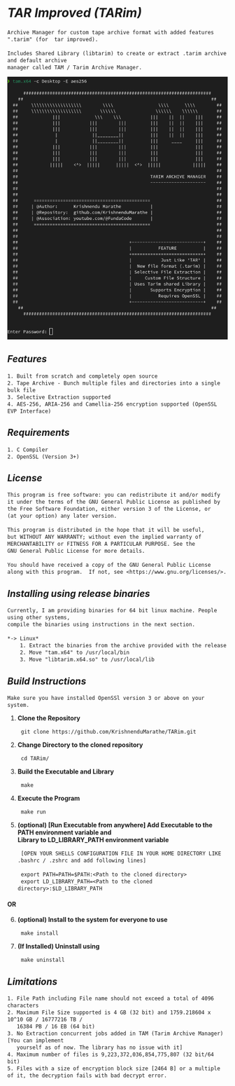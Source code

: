 # *TAR Improved (TARim)*
    
    Archive Manager for custom tape archive format with added features ".tarim" (for  tar improved).
    
    Includes Shared Library (libtarim) to create or extract .tarim archive and default archive     
    manager called TAM / Tarim Archive Manager.
    
![alt_tag](https://github.com/KrishnenduMarathe/TARim/blob/main/media/asciiArt.png)
    
## *Features*
	
    1. Built from scratch and completely open source
	2. Tape Archive - Bunch multiple files and directories into a single bulk file
	3. Selective Extraction supported
	4. AES-256, ARIA-256 and Camellia-256 encryption supported (OpenSSL EVP Interface)

## *Requirements*
	
    1. C Compiler
	2. OpenSSL (Version 3+)

## *License*
	
	This program is free software: you can redistribute it and/or modify
	it under the terms of the GNU General Public License as published by
	the Free Software Foundation, either version 3 of the License, or
	(at your option) any later version.
	
	This program is distributed in the hope that it will be useful,
	but WITHOUT ANY WARRANTY; without even the implied warranty of
	MERCHANTABILITY or FITNESS FOR A PARTICULAR PURPOSE. See the
	GNU General Public License for more details.
	
	You should have received a copy of the GNU General Public License
	along with this program.  If not, see <https://www.gnu.org/licenses/>.

## *Installing using release binaries*

	Currently, I am providing binaries for 64 bit linux machine. People using other systems,
	compile the binaries using instructions in the next section.

	*-> Linux*
		1. Extract the binaries from the archive provided with the release
		2. Move "tam.x64" to /usr/local/bin
		3. Move "libtarim.x64.so" to /usr/local/lib


## *Build Instructions*

	Make sure you have installed OpenSSl version 3 or above on your system.

1. **Clone the Repository**

		git clone https://github.com/KrishnenduMarathe/TARim.git

2. **Change Directory to the cloned repository**

		cd TARim/

3. **Build the Executable and Library**

		make

4. **Execute the Program**

		make run

5. **(optional) [Run Executable from anywhere] Add Executable to the PATH environment variable and  
    Library to LD_LIBRARY_PATH environment variable**

		[OPEN YOUR SHELLS CONFIGURATION FILE IN YOUR HOME DIRECTORY LIKE .bashrc / .zshrc and add following lines]
		
		export PATH=PATH=$PATH:<Path to the cloned directory>
		export LD_LIBRARY_PATH=<Path to the cloned directory>:$LD_LIBRARY_PATH

####          OR

6. **(optional) Install to the system for everyone to use**
        
        make install

7. **(If Installed) Uninstall using**
        
        make uninstall

## *Limitations*
	
    1. File Path including File name should not exceed a total of 4096 characters
    2. Maximum File Size supported is 4 GB (32 bit) and 1759.218604 x 10^10 GB / 16777216 TB / 
       16384 PB / 16 EB (64 bit)
    3. No Extraction concurrent jobs added in TAM (Tarim Archive Manager) [You can implement 
       yourself as of now. The library has no issue with it]
    4. Maximum number of files is 9,223,372,036,854,775,807 (32 bit/64 bit)
    5. Files with a size of encryption block size [2464 B] or a multiple of it, the decryption fails with bad decrypt error.


